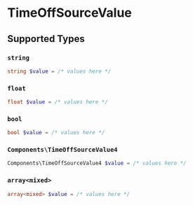 # TimeOffSourceValue


## Supported Types

### `string`

```php
string $value = /* values here */
```

### `float`

```php
float $value = /* values here */
```

### `bool`

```php
bool $value = /* values here */
```

### `Components\TimeOffSourceValue4`

```php
Components\TimeOffSourceValue4 $value = /* values here */
```

### `array<mixed>`

```php
array<mixed> $value = /* values here */
```

